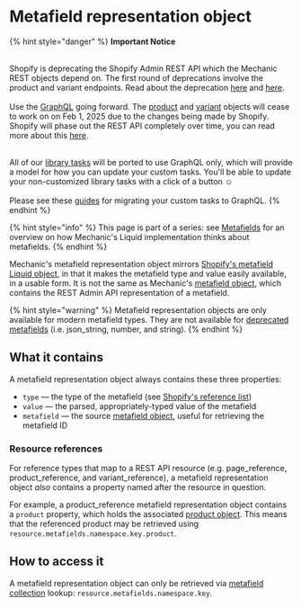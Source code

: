 # Metafield representation object

{% hint style="danger" %}
**Important Notice**

\
Shopify is deprecating the Shopify Admin REST API which the Mechanic REST objects depend on. The first round of deprecations involve the product and variant endpoints. Read about the deprecation  [here](https://shopify.dev/docs/apps/build/graphql/migrate/new-product-model#whats-changing) and [here](https://shopify.dev/docs/apps/build/graphql/migrate).\
\
Use the [GraphQL](../../../../../core/actions/integrations/shopify.md#graphql) going forward. The [product](../product.md) and [variant](../variant.md) objects will cease to work on on Feb 1, 2025 due to the changes being made by Shopify. Shopify will phase out the REST API completely over time, you can read more about this [here](https://shopify.dev/docs/apps/build/graphql/migrate).

\
All of our [library tasks](https://tasks.mechanic.dev/) will be ported to use GraphQL only, which will provide a model for how you can update your custom tasks. You'll be able to update your non-customized library tasks with a click of a button :relaxed:\
\
Please see these [guides](../../../../../resources/converting-tasks-from-shopify-rest-to-graphql/) for migrating your custom tasks to GraphQL.
{% endhint %}

{% hint style="info" %}
This page is part of a series: see [Metafields](./) for an overview on how Mechanic's Liquid implementation thinks about metafields.
{% endhint %}

Mechanic's metafield representation object mirrors [Shopify's metafield Liquid object](https://shopify.dev/api/liquid/objects/metafield), in that it makes the metafield type and value easily available, in a usable form. It is not the same as Mechanic's [metafield object](metafield-object.md), which contains the REST Admin API representation of a metafield.

{% hint style="warning" %}
Metafield representation objects are only available for modern metafield types. They are not available for [deprecated metafields](https://shopify.dev/api/liquid/objects/metafield#deprecated-metafields) (i.e. json\_string, number, and string).
{% endhint %}

## What it contains

A metafield representation object always contains these three properties:

* `type` — the type of the metafield (see [Shopify's reference list](https://shopify.dev/apps/metafields/definitions/types))
* `value` — the parsed, appropriately-typed value of the metafield
* `metafield` — the source [metafield object](metafield-object.md), useful for retrieving the metafield ID

### Resource references

For reference types that map to a REST API resource (e.g. page\_reference, product\_reference, and variant\_reference), a metafield representation object _also_ contains a property named after the resource in question.

For example, a product\_reference metafield representation object contains a `product` property, which holds the associated [product object](../product.md). This means that the referenced product may be retrieved using `resource.metafields.namespace.key.product`.

## How to access it

A metafield representation object can only be retrieved via [metafield collection](metafield-collection.md) lookup: `resource.metafields.namespace.key`.
